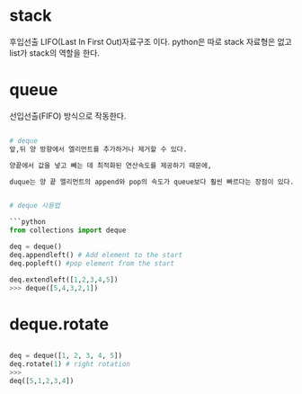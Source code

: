 # stack

후입선출 LIFO(Last In First Out)자료구조 이다.
python은 따로 stack 자료형은 없고 list가 stack의 역할을 한다.

# queue

선입선출(FIFO) 방식으로 작동한다.

```python

# deque
앞,뒤 양 방향에서 엘리먼트를 추가하거나 제거할 수 있다.

양끝에서 값을 넣고 빼는 데 최적화된 연산속도를 제공하기 때문에, 

duque는 양 끝 엘리먼트의 append와 pop의 속도가 queue보다 훨씬 빠르다는 장점이 있다.


# deque 사용법

```python
from collections import deque

deq = deque()
deq.appendleft() # Add element to the start
deq.popleft() #pop element from the start
```

```python
deq.extendleft([1,2,3,4,5])
>>> deque([5,4,3,2,1])
```
# deque.rotate
```python

deq = deque([1, 2, 3, 4, 5])
deq.rotate(1) # right rotation 
>>>
deq([5,1,2,3,4])
```
